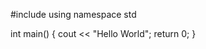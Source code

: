 <!-- # Pre-Lab_practice03 -->
#include <iostream>
using namespace std

int main() {
  cout << "Hello World";
  return 0;
}

